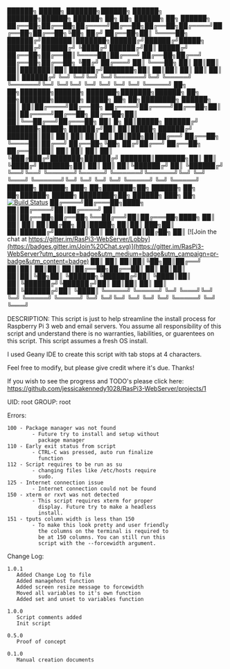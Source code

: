   ██████╗  █████╗ ███████╗██████╗ ██████╗ ███████╗██████╗ ██████╗ ██╗   ██╗    ██████╗ ██╗    ██████╗
  ██╔══██╗██╔══██╗██╔════╝██╔══██╗██╔══██╗██╔════╝██╔══██╗██╔══██╗╚██╗ ██╔╝    ██╔══██╗██║    ╚════██╗
  ██████╔╝███████║███████╗██████╔╝██████╔╝█████╗  ██████╔╝██████╔╝ ╚████╔╝     ██████╔╝██║     █████╔╝
  ██╔══██╗██╔══██║╚════██║██╔═══╝ ██╔══██╗██╔══╝  ██╔══██╗██╔══██╗  ╚██╔╝      ██╔═══╝ ██║     ╚═══██╗
  ██║  ██║██║  ██║███████║██║     ██████╔╝███████╗██║  ██║██║  ██║   ██║       ██║     ██║    ██████╔╝
  ╚═╝  ╚═╝╚═╝  ╚═╝╚══════╝╚═╝     ╚═════╝ ╚══════╝╚═╝  ╚═╝╚═╝  ╚═╝   ╚═╝       ╚═╝     ╚═╝    ╚═════╝
  ██╗    ██╗███████╗██████╗     ███████╗███████╗██████╗ ██╗   ██╗███████╗██████╗      █████╗ ██╗   ██╗████████╗ ██████╗
  ██║    ██║██╔════╝██╔══██╗    ██╔════╝██╔════╝██╔══██╗██║   ██║██╔════╝██╔══██╗    ██╔══██╗██║   ██║╚══██╔══╝██╔═══██╗
  ██║ █╗ ██║█████╗  ██████╔╝    ███████╗█████╗  ██████╔╝██║   ██║█████╗  ██████╔╝    ███████║██║   ██║   ██║   ██║   ██║
  ██║███╗██║██╔══╝  ██╔══██╗    ╚════██║██╔══╝  ██╔══██╗╚██╗ ██╔╝██╔══╝  ██╔══██╗    ██╔══██║██║   ██║   ██║   ██║   ██║
  ╚███╔███╔╝███████╗██████╔╝    ███████║███████╗██║  ██║ ╚████╔╝ ███████╗██║  ██║    ██║  ██║╚██████╔╝   ██║   ╚██████╔╝
   ╚══╝╚══╝ ╚══════╝╚═════╝     ╚══════╝╚══════╝╚═╝  ╚═╝  ╚═══╝  ╚══════╝╚═╝  ╚═╝    ╚═╝  ╚═╝ ╚═════╝    ╚═╝    ╚═════╝
   ██████╗ ██████╗ ███╗   ██╗███████╗██╗ ██████╗ ██╗   ██╗██████╗  █████╗ ████████╗██╗ ██████╗ ███╗   ██╗    [![Build Status](https://github.com/jessicakennedy1028/RasPi3-WebServer.git?branch=master)](https://github.com/jessicakennedy1028/RasPi3-WebServer)
  ██╔════╝██╔═══██╗████╗  ██║██╔════╝██║██╔════╝ ██║   ██║██╔══██╗██╔══██╗╚══██╔══╝██║██╔═══██╗████╗  ██║
  ██║     ██║   ██║██╔██╗ ██║█████╗  ██║██║  ███╗██║   ██║██████╔╝███████║   ██║   ██║██║   ██║██╔██╗ ██║    [![Join the chat at https://gitter.im/RasPi3-WebServer/Lobby](https://badges.gitter.im/Join%20Chat.svg)](https://gitter.im/RasPi3-WebServer?utm_source=badge&utm_medium=badge&utm_campaign=pr-badge&utm_content=badge)
  ██║     ██║   ██║██║╚██╗██║██╔══╝  ██║██║   ██║██║   ██║██╔══██╗██╔══██║   ██║   ██║██║   ██║██║╚██╗██║
  ╚██████╗╚██████╔╝██║ ╚████║██║     ██║╚██████╔╝╚██████╔╝██║  ██║██║  ██║   ██║   ██║╚██████╔╝██║ ╚████║
   ╚═════╝ ╚═════╝ ╚═╝  ╚═══╝╚═╝     ╚═╝ ╚═════╝  ╚═════╝ ╚═╝  ╚═╝╚═╝  ╚═╝   ╚═╝   ╚═╝ ╚═════╝ ╚═╝  ╚═══╝
 
  DESCRIPTION:
  This script is just to help streamline the install process for Raspberry Pi 3 web and email servers. You assume all responsibility of this script and understand there is no warranties, liabilities, or guarentees on this script. This script assumes a fresh OS install.

  I used Geany IDE to create this script with tab stops at 4 characters.

  Feel free to modify, but please give credit where it's due. Thanks!
  
  If you wish to see the progress and TODO's please click here: https://github.com/jessicakennedy1028/RasPi3-WebServer/projects/1

  UID: root GROUP: root


  Errors:

    100 - Package manager was not found
			- Future try to install and setup without
			  package manager
    110 - Early exit status from script
			- CTRL-C was pressed, auto run finalize
			  function
    112 - Script requires to be run as su
			- changing files like /etc/hosts require
			  sudo.
    125 - Internet connection issue
			- Internet connection could not be found
    150 - xterm or rxvt was not detected
			- This script requires xterm for proper
			  display. Future try to make a headless
			  install.
    151 - tputs column width is less than 150
			- To make this look pretty and user friendly
			  the columns on the terminal is required to
			  be at 150 columns. You can still run this
			  script with the --forcewidth argument.


  Change Log:

    1.0.1
       Added Change Log to file
       Added managehost function
       Added screen resize message to forcewidth
       Moved all variables to it's own function
       Added set and unset to variables function

    1.0.0
       Script comments added
       Init script

    0.5.0
       Proof of concept

    0.1.0
       Manual creation documents
